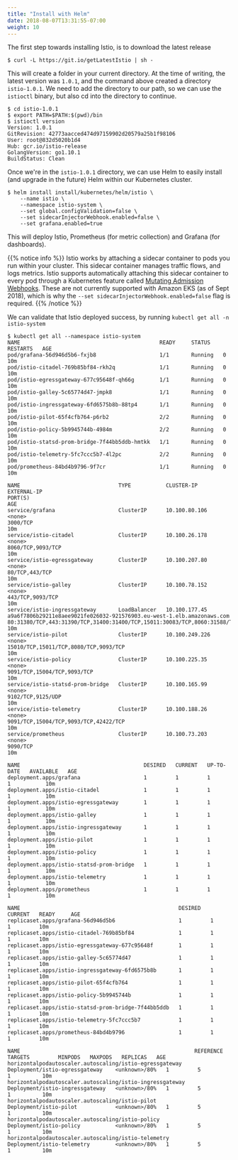```yaml
---
title: "Install with Helm"
date: 2018-08-07T13:31:55-07:00
weight: 10
---
```


The first step towards installing Istio, is to download the latest release

```
$ curl -L https://git.io/getLatestIstio | sh -
```

This will create a folder in your current directory. At the time of writing, the latest version was `1.0.1`, and the command above created a directory `istio-1.0.1`. We need to add the directory to our path, so we can use the `istioctl` binary, but also cd into the directory to continue.

```
$ cd istio-1.0.1
$ export PATH=$PATH:$(pwd)/bin
$ istioctl version
Version: 1.0.1
GitRevision: 42773aacced474d97159902d20579a25b1f98106
User: root@832d5020b1d4
Hub: gcr.io/istio-release
GolangVersion: go1.10.1
BuildStatus: Clean
```

Once we're in the `istio-1.0.1` directory, we can use Helm to easily install (and upgrade in the future) Helm within our Kubernetes cluster.

```
$ helm install install/kubernetes/helm/istio \
    --name istio \
    --namespace istio-system \
    --set global.configValidation=false \
    --set sidecarInjectorWebhook.enabled=false \
    --set grafana.enabled=true
```

This will deploy Istio, Prometheus (for metric collection) and Grafana (for dashboards).

{{% notice info %}}
Istio works by attaching a sidecar container to pods you run within your cluster. This sidecar container manages traffic flows, and logs metrics. Istio supports automatically attaching this sidecar container to every pod through a Kubernetes feature called [Mutating Admission Webhooks](https://kubernetes.io/docs/reference/access-authn-authz/admission-controllers/#mutatingadmissionwebhook-beta-in-1-9). These are not currently supported with Amazon EKS (as of Sept 2018), which is why the `--set sidecarInjectorWebhook.enabled=false` flag is required.
{{% /notice %}}

We can validate that Istio deployed success, by running `kubectl get all -n istio-system`

```
$ kubectl get all --namespace istio-system
NAME                                            READY     STATUS    RESTARTS   AGE
pod/grafana-56d946d5b6-fxjb8                    1/1       Running   0          10m
pod/istio-citadel-769b85bf84-rkh2q              1/1       Running   0          10m
pod/istio-egressgateway-677c95648f-qh66g        1/1       Running   0          10m
pod/istio-galley-5c65774d47-jmpk8               1/1       Running   0          10m
pod/istio-ingressgateway-6fd6575b8b-88tp4       1/1       Running   0          10m
pod/istio-pilot-65f4cfb764-p6rb2                2/2       Running   0          10m
pod/istio-policy-5b9945744b-4984m               2/2       Running   0          10m
pod/istio-statsd-prom-bridge-7f44bb5ddb-hmtkk   1/1       Running   0          10m
pod/istio-telemetry-5fc7ccc5b7-4l2pc            2/2       Running   0          10m
pod/prometheus-84bd4b9796-9f7cr                 1/1       Running   0          10m

NAME                               TYPE           CLUSTER-IP       EXTERNAL-IP                                                              PORT(S)                                                                        AGE
service/grafana                    ClusterIP      10.100.80.106    <none>                                                                   3000/TCP                                                                        10m
service/istio-citadel              ClusterIP      10.100.26.178    <none>                                                                   8060/TCP,9093/TCP                                                                        10m
service/istio-egressgateway        ClusterIP      10.100.207.80    <none>                                                                   80/TCP,443/TCP                                                                        10m
service/istio-galley               ClusterIP      10.100.78.152    <none>                                                                   443/TCP,9093/TCP                                                                        10m
service/istio-ingressgateway       LoadBalancer   10.100.177.45    a9a6f7806b29211e8aee9021fe026032-921576903.eu-west-1.elb.amazonaws.com   80:31380/TCP,443:31390/TCP,31400:31400/TCP,15011:30083/TCP,8060:31588/TCP,853:30615/TCP,15030:31985/TCP,15031:32034/TCP   10m
service/istio-pilot                ClusterIP      10.100.249.226   <none>                                                                   15010/TCP,15011/TCP,8080/TCP,9093/TCP                                                                        10m
service/istio-policy               ClusterIP      10.100.225.35    <none>                                                                   9091/TCP,15004/TCP,9093/TCP                                                                        10m
service/istio-statsd-prom-bridge   ClusterIP      10.100.165.99    <none>                                                                   9102/TCP,9125/UDP                                                                        10m
service/istio-telemetry            ClusterIP      10.100.188.26    <none>                                                                   9091/TCP,15004/TCP,9093/TCP,42422/TCP                                                                        10m
service/prometheus                 ClusterIP      10.100.73.203    <none>                                                                   9090/TCP                                                                        10m

NAME                                       DESIRED   CURRENT   UP-TO-DATE   AVAILABLE   AGE
deployment.apps/grafana                    1         1         1            1           10m
deployment.apps/istio-citadel              1         1         1            1           10m
deployment.apps/istio-egressgateway        1         1         1            1           10m
deployment.apps/istio-galley               1         1         1            1           10m
deployment.apps/istio-ingressgateway       1         1         1            1           10m
deployment.apps/istio-pilot                1         1         1            1           10m
deployment.apps/istio-policy               1         1         1            1           10m
deployment.apps/istio-statsd-prom-bridge   1         1         1            1           10m
deployment.apps/istio-telemetry            1         1         1            1           10m
deployment.apps/prometheus                 1         1         1            1           10m

NAME                                                  DESIRED   CURRENT   READY     AGE
replicaset.apps/grafana-56d946d5b6                    1         1         1         10m
replicaset.apps/istio-citadel-769b85bf84              1         1         1         10m
replicaset.apps/istio-egressgateway-677c95648f        1         1         1         10m
replicaset.apps/istio-galley-5c65774d47               1         1         1         10m
replicaset.apps/istio-ingressgateway-6fd6575b8b       1         1         1         10m
replicaset.apps/istio-pilot-65f4cfb764                1         1         1         10m
replicaset.apps/istio-policy-5b9945744b               1         1         1         10m
replicaset.apps/istio-statsd-prom-bridge-7f44bb5ddb   1         1         1         10m
replicaset.apps/istio-telemetry-5fc7ccc5b7            1         1         1         10m
replicaset.apps/prometheus-84bd4b9796                 1         1         1         10m

NAME                                                       REFERENCE                         TARGETS         MINPODS   MAXPODS   REPLICAS   AGE
horizontalpodautoscaler.autoscaling/istio-egressgateway    Deployment/istio-egressgateway    <unknown>/80%   1         5         1          10m
horizontalpodautoscaler.autoscaling/istio-ingressgateway   Deployment/istio-ingressgateway   <unknown>/80%   1         5         1          10m
horizontalpodautoscaler.autoscaling/istio-pilot            Deployment/istio-pilot            <unknown>/80%   1         5         1          10m
horizontalpodautoscaler.autoscaling/istio-policy           Deployment/istio-policy           <unknown>/80%   1         5         1          10m
horizontalpodautoscaler.autoscaling/istio-telemetry        Deployment/istio-telemetry        <unknown>/80%   1         5         1          10m
```